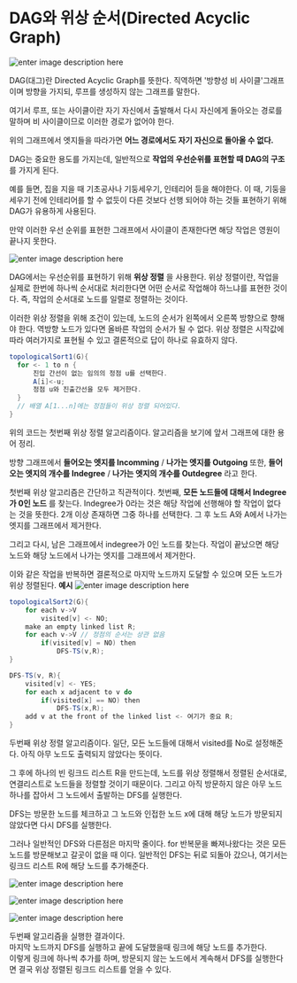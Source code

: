 # DAG와 위상 순서(Directed Acyclic Graph)

![enter image description here](http://cfile23.uf.tistory.com/image/2362BC445924EC04157976)

DAG(대그)란 Directed Acyclic Graph를 뜻한다.
직역하면 '방향성 비 사이클'그래프이며 방향을 가지되, 루프를 생성하지 않는 그래프를 말한다.

여기서 루프, 또는 사이클이란 자기 자신에서 출발해서 다시 자신에게 돌아오는 경로를 말하며 비 사이클이므로 이러한 경로가 없어야 한다.

위의 그래프에서 엣지들을 따라가면 **어느 경로에서도 자기 자신으로 돌아올 수 없다.**

DAG는 중요한 용도를 가지는데, 일반적으로 **작업의 우선순위를 표현할 때 DAG의 구조** 를 가지게 된다.

예를 들면, 집을 지을 때 기초공사나 기둥세우기, 인테리어 등을 해야한다. 이 때, 기둥을 세우기 전에 인테리어를 할 수 없듯이 다른 것보다 선행 되어야 하는 것들 표현하기 위해 DAG가 유용하게 사용된다.

만약 이러한 우선 순위를 표현한 그래프에서 사이클이 존재한다면 해당 작업은 영원이 끝나지 못한다.

![enter image description here](http://cfile2.uf.tistory.com/image/214157345924ED202457BA)

DAG에서는 우선순위를 표현하기 위해 **위상 정렬** 을 사용한다.
위상 정렬이란, 작업을 실제로 한번에 하나씩 순서대로 처리한다면 어떤 순서로 작업해야 하느냐를 표현한 것이다. 즉, 작업의 순서대로 노드를 일렬로 정렬하는 것이다.

이러한 위상 정렬을 위해 조건이 있는데, 노드의 순서가 왼쪽에서 오른쪽 방향으로 향해야 한다. 역방향 노드가 있다면 올바른 작업의 순서가 될 수 없다. 위상 정렬은 시작값에 따라 여러가지로 표현될 수 있고 결론적으로 답이 하나로 유효하지 않다.

```java
topologicalSort1(G){
  for <- 1 to n {
      진입 간선이 없는 임의의 정점 u를 선택한다.                                                                  
      A[i]<-u;
      정점 u와 진출간선을 모두 제거한다.
  }
  // 배열 A[1...n]에는 정점들이 위상 정렬 되어있다.
}
```

위의 코드는 첫번째 위상 정렬 알고리즘이다. 알고리즘을 보기에 앞서 그래프에 대한 용어 정리.

방향 그래프에서 **들어오는 엣지를 Incomming** / **나가는 엣지를 Outgoing**
또한, **들어오는 엣지의 개수를 Indegree** / **나가는 엣지의 개수를 Outdegree** 라고 한다.

첫번째 위상 알고리즘은 간단하고 직관적이다.
첫번째, **모든 노드들에 대해서 Indegree가 0인 노드** 를 찾는다. Indegree가 0라는 것은 해당 작업에 선행해야 할 작업이 없다는 것을 뜻한다. 2개 이상 존재하면 그중 하나를 선택한다. 그 후 노드 A와 A에서 나가는 엣지를 그래프에서 제거한다.

그리고 다시, 남은 그래프에서 indegree가 0인 노드를 찾는다.
작업이 끝났으면 해당 노드와 해당 노드에서 나가는 엣지를 그래프에서 제거한다.

이와 같은 작업을 반복하면 결론적으로 마지막 노드까지 도달할 수 있으며 모든 노드가 위상 정렬된다.
**예시**
![enter image description here](http://cfile28.uf.tistory.com/image/23089C3D5924F0D324BF52)

```java
topologicalSort2(G){
    for each v->V
        visited[v] <- NO;
    make an empty linked list R;
    for each v->V // 정점의 순서는 상관 없음
        if(visited[v] = NO) then
            DFS-TS(v,R);
}

DFS-TS(v, R){
    visited[v] <- YES;
    for each x adjacent to v do
        if(visited[x] == NO) then
            DFS-TS(x,R);
    add v at the front of the linked list <- 여기가 중요 R;                                                             
}
```

두번째 위상 정렬 알고리즘이다.
일단, 모든 노드들에 대해서 visited를 No로 설정해준다. 아직 아무 노드도 출력되지 않았다는 뜻이다.

그 후에 하나의 빈 링크드 리스트 R을 만드는데, 노드를 위상 정렬해서 정렬된 순서대로, 연결리스트로 노드들을 정렬할 것이기 때문이다. 그리고 아직 방문하지 않은 아무 노드 하나를 잡아서 그 노드에서 출발하는 DFS를 실행한다.

DFS는 방문한 노드를 체크하고 그 노드와 인접한 노드 x에 대해 해당 노드가 방문되지 않았다면 다시 DFS를 실행한다.

그러나 일반적인 DFS와 다른점은 마지막 줄이다.
for 반복문을 빠져나왔다는 것은 모든 노드를 방문해보고 갈곳이 없을 때 이다.
일반적인 DFS는 뒤로 되돌아 갔으나, 여기서는 링크드 리스트 R에 해당 노드를 추가해준다.

![enter image description here](http://cfile22.uf.tistory.com/image/2549094F5924F38B333622)

![enter image description here](http://cfile9.uf.tistory.com/image/220241475924F43A194F10)

![enter image description here](http://cfile7.uf.tistory.com/image/240B68485924F47D169248)

두번째 알고리즘을 실행한 결과이다.  
마지막 노드까지 DFS를 실행하고 끝에 도달했을때 링크에 해당 노드를 추가한다.  
이렇게 링크에 하나씩 추가를 하며, 방문되지 않는 노드에서 계속해서 DFS를 실행한다면
결국 위상 정렬된 링크드 리스트를 얻을 수 있다.  
